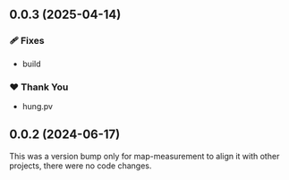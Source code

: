 ## 0.0.3 (2025-04-14)

### 🩹 Fixes

- build

### ❤️ Thank You

- hung.pv

## 0.0.2 (2024-06-17)

This was a version bump only for map-measurement to align it with other projects, there were no code changes.
